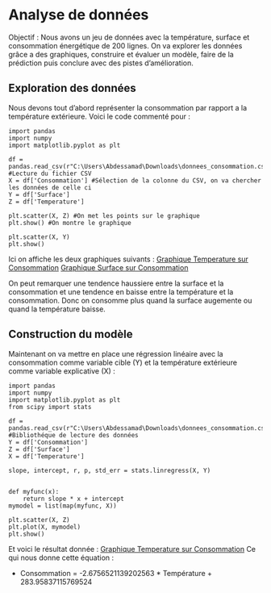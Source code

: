 # Analyse de données
Objectif : Nous avons un jeu de données avec la température, surface et consommation énergétique de 200 lignes. On va explorer les données grâce a des graphiques, construire et évaluer un modèle, faire de la prédiction puis conclure avec des pistes d’amélioration. 

## Exploration des données
Nous devons tout d’abord représenter la consommation par rapport a la température extérieure. Voici le code commenté pour : 

```
import pandas   
import numpy    
import matplotlib.pyplot as plt 

df = pandas.read_csv(r"C:\Users\Abdessamad\Downloads\donnees_consommation.csv") #Lecture du fichier CSV 
X = df['Consommation'] #Sélection de la colonne du CSV, on va chercher les données de celle ci
Y = df['Surface']
Z = df['Temperature']

plt.scatter(X, Z) #On met les points sur le graphique 
plt.show() #On montre le graphique

plt.scatter(X, Y)
plt.show()

```

Ici on affiche les deux graphiques suivants : 
[Graphique Temperature sur Consommation](Temperature_Consommation.png) [Graphique Surface sur Consommation](Surface_Consommation.png)

On peut remarquer une tendence haussiere entre la surface et la consommation et une tendence en baisse entre la température et la consommation. 
Donc on consomme plus quand la surface augemente ou quand la température baisse.

## Construction du modèle

Maintenant on va mettre en place une régression linéaire avec la consommation comme variable cible (Y) et la température extérieure comme variable explicative (X) : 

```
import pandas   
import numpy    
import matplotlib.pyplot as plt 
from scipy import stats

df = pandas.read_csv(r"C:\Users\Abdessamad\Downloads\donnees_consommation.csv") #Bibliothéque de lecture des données
Y = df['Consommation']
Z = df['Surface']
X = df['Temperature']

slope, intercept, r, p, std_err = stats.linregress(X, Y)


def myfunc(x):
    return slope * x + intercept
mymodel = list(map(myfunc, X))

plt.scatter(X, Z)
plt.plot(X, mymodel)
plt.show()

```

Et voici le résultat donnée : [Graphique Temperature sur Consommation](Temperature_Consommation_Reg.png)
Ce qui nous donne cette équation : 
- Consommation = -2.6756521139202563 * Température + 283.95837115769524
